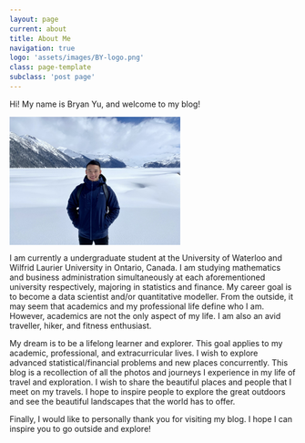 ```yaml
---
layout: page
current: about
title: About Me
navigation: true
logo: 'assets/images/BY-logo.png'
class: page-template
subclass: 'post page'
---
```


Hi! My name is Bryan Yu, and welcome to my blog!

<img width="300" align="center" src="https://github.com/bryanyu1/blog/blob/gh-pages/assets/images/bryan-garibaldi.jpeg?raw=true" alt="bryan-yu-garibaldi-lake">

I am currently a undergraduate student at the University of Waterloo and Wilfrid Laurier University in Ontario, Canada. I am studying mathematics and business administration simultaneously at each aforementioned university respectively, majoring in statistics and finance. My career goal is to become a data scientist and/or quantitative modeller. From the outside, it may seem that academics and my professional life define who I am. However, academics are not the only aspect of my life. I am also an avid traveller, hiker, and fitness enthusiast. 

My dream is to be a lifelong learner and explorer. This goal applies to my academic, professional, and extracurricular lives. I wish to explore advanced statistical/financial problems and new places concurrently. This blog is a recollection of all the photos and journeys I experience in my life of travel and exploration. I wish to share the beautiful places and people that I meet on my travels. I hope to inspire people to explore the great outdoors and see the beautiful landscapes that the world has to offer. 

Finally, I would like to personally thank you for visiting my blog. I hope I can inspire you to go outside and explore! 
